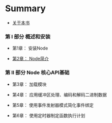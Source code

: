 # Summary

* [关于本书](README.md)

### 第 Ⅰ 部分 概述和安装

* 第1章： 安装Node

* [第2章： Node简介](intro.md)

### 第 Ⅱ 部分 Node 核心API基础

* 第3章： 加载模块

* 第4章： 应用缓冲区处理、编码和解码二进制数据

* 第5章： 使用事件发射器模式简化事件绑定

* 第6章： 使用定时器制定函数执行计划



